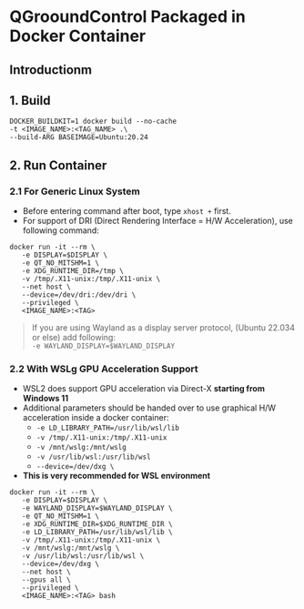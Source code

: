 # QGrooundControl Packaged in Docker Container

## Introductionm

## 1. Build

```shell
DOCKER_BUILDKIT=1 docker build --no-cache 
-t <IMAGE_NAME>:<TAG_NAME> .\
--build-ARG BASEIMAGE=Ubuntu:20.24
```

## 2. Run Container

### 2.1 For Generic Linux System

- Before entering command after boot, type `xhost +` first.
- For support of DRI (Direct Rendering Interface = H/W Acceleration), use following command:

```shell
docker run -it --rm \
   -e DISPLAY=$DISPLAY \
   -e QT_NO_MITSHM=1 \
   -e XDG_RUNTIME_DIR=/tmp \
   -v /tmp/.X11-unix:/tmp/.X11-unix \
   --net host \
   --device=/dev/dri:/dev/dri \
   --privileged \
   <IMAGE_NAME>:<TAG>
```

> If you are using Wayland as a display server protocol, (Ubuntu 22.034 or else) add following:<br/>
`-e WAYLAND_DISPLAY=$WAYLAND_DISPLAY`

### 2.2 With WSLg GPU Acceleration Support

- WSL2 does support GPU acceleration via Direct-X **starting from Windows 11**
- Additional parameters should be handed over to use graphical H/W acceleration inside a docker container:
  - `-e LD_LIBRARY_PATH=/usr/lib/wsl/lib`
  - `-v /tmp/.X11-unix:/tmp/.X11-unix`
  - `-v /mnt/wslg:/mnt/wslg`
  - `-v /usr/lib/wsl:/usr/lib/wsl`
  - `--device=/dev/dxg \`
- **This is very recommended for WSL environment**

```shell
docker run -it --rm \
   -e DISPLAY=$DISPLAY \
   -e WAYLAND_DISPLAY=$WAYLAND_DISPLAY \
   -e QT_NO_MITSHM=1 \
   -e XDG_RUNTIME_DIR=$XDG_RUNTIME_DIR \
   -e LD_LIBRARY_PATH=/usr/lib/wsl/lib \
   -v /tmp/.X11-unix:/tmp/.X11-unix \
   -v /mnt/wslg:/mnt/wslg \
   -v /usr/lib/wsl:/usr/lib/wsl \
   --device=/dev/dxg \
   --net host \
   --gpus all \
   --privileged \
   <IMAGE_NAME>:<TAG> bash
```